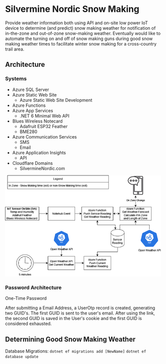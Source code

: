 # Silvermine Nordic Snow Making
Provide weather information both using API and on-site low power IoT device to determine (and predict) snow making weather for notification of in-the-zone and out-of-zone snow-making weather.  Eventually would like to automate the turning on and off of snow making guns during good snow making weather times to facilitate winter snow making for a cross-country trail area.

## Architecture 

### Systems

* Azure SQL Server
* Azure Static Web Site
    * Azure Static Web Site Development
* Azure Functions
* Azure App Services
    * .NET 6 Minimal Web API
* Blues Wireless Notecard
    * Adafruit ESP32 Feather 
    * BME280
* Azure Communication Services
    * SMS
    * Email
* Azure Application Insights
    * API
* Cloudflare Domains
    * SilvermineNordic.com

![Archiecture Diagram](https://github.com/millertimebjm/ApiServer/blob/main/ApiServer/SilvermineNordicSnowMakingNotification.png)

### Password Architecture

One-Time Password

After submitting a Email Address, a UserOtp record is created, generating two GUID's.  The first GUID is sent to the user's email.  After using the link, the second GUID is saved in the User's cookie and the first GUID is considered exhausted.

## Determining Good Snow Making Weather

Database Migrations:
`dotnet ef migrations add [NewName]`
`dotnet ef database update`
